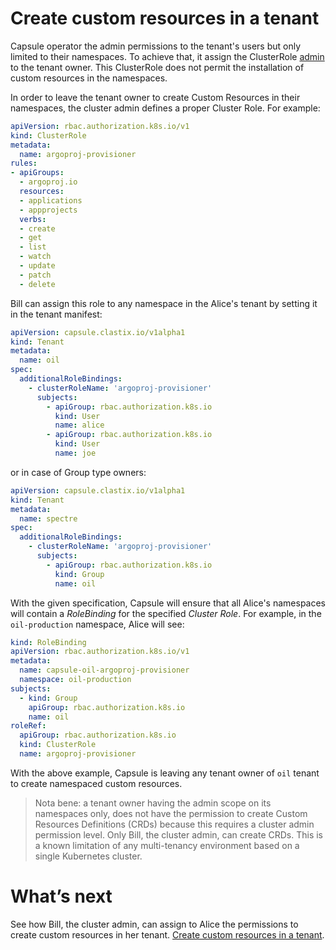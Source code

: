 # Create custom resources in a tenant
Capsule operator the admin permissions to the tenant's users but only limited to their namespaces. To achieve that, it assign the ClusterRole [admin](https://kubernetes.io/docs/reference/access-authn-authz/rbac/#user-facing-roles) to the tenant owner. This ClusterRole does not permit the installation of custom resources in the namespaces.

In order to leave the tenant owner to create Custom Resources in their namespaces, the cluster admin defines a proper Cluster Role. For example:

```yaml
apiVersion: rbac.authorization.k8s.io/v1
kind: ClusterRole
metadata:
  name: argoproj-provisioner
rules:
- apiGroups:
  - argoproj.io
  resources:
  - applications
  - appprojects
  verbs:
  - create
  - get
  - list
  - watch
  - update
  - patch
  - delete
```

Bill can assign this role to any namespace in the Alice's tenant by setting it in the tenant manifest:

```yaml
apiVersion: capsule.clastix.io/v1alpha1
kind: Tenant
metadata:
  name: oil
spec:
  additionalRoleBindings:
    - clusterRoleName: 'argoproj-provisioner'
      subjects:
        - apiGroup: rbac.authorization.k8s.io
          kind: User
          name: alice
        - apiGroup: rbac.authorization.k8s.io
          kind: User
          name: joe
```

or in case of Group type owners:

```yaml
apiVersion: capsule.clastix.io/v1alpha1
kind: Tenant
metadata:
  name: spectre
spec:
  additionalRoleBindings:
    - clusterRoleName: 'argoproj-provisioner'
      subjects:
        - apiGroup: rbac.authorization.k8s.io
          kind: Group
          name: oil
```

With the given specification, Capsule will ensure that all Alice's namespaces will contain a _RoleBinding_ for the specified _Cluster Role_. For example, in the `oil-production` namespace, Alice will see:

```yaml
kind: RoleBinding
apiVersion: rbac.authorization.k8s.io/v1
metadata:
  name: capsule-oil-argoproj-provisioner
  namespace: oil-production
subjects:
  - kind: Group
    apiGroup: rbac.authorization.k8s.io
    name: oil
roleRef:
  apiGroup: rbac.authorization.k8s.io
  kind: ClusterRole
  name: argoproj-provisioner
```

With the above example, Capsule is leaving any tenant owner of `oil` tenant to create namespaced custom resources.

> Nota bene: a tenant owner having the admin scope on its namespaces only, does not have the permission to create Custom Resources Definitions (CRDs) because this requires a cluster admin permission level. Only Bill, the cluster admin, can create CRDs. This is a known limitation of any multi-tenancy environment based on a single Kubernetes cluster.

# What’s next
See how Bill, the cluster admin, can assign to Alice the permissions to create custom resources in her tenant. [Create custom resources in a tenant]().